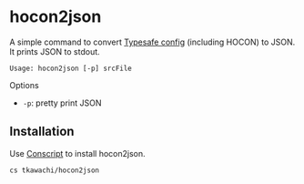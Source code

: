 # hocon2json

A simple command to convert [Typesafe config](https://github.com/typesafehub/config) (including HOCON) to JSON.
It prints JSON to stdout.

    Usage: hocon2json [-p] srcFile

Options

* `-p`: pretty print JSON

## Installation

Use [Conscript](https://github.com/n8han/conscript) to install hocon2json.

    cs tkawachi/hocon2json

